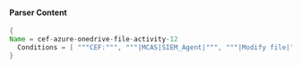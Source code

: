 #### Parser Content
```Java
{
Name = cef-azure-onedrive-file-activity-12
  Conditions = [ """CEF:""", """|MCAS|SIEM_Agent|""", """|Modify file|""" ]
}
```